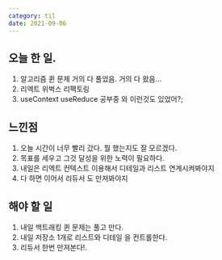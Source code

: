 ```yaml
---
category: til
date: 2021-09-06
---
```


## 오늘 한 일.

1. 알고리즘 퀸 문제 거의 다 풀었음. 거의 다 왔음...
2. 리엑트 위벅스 리팩토링
3. useContext useReduce 공부중 와 이런것도 있었어?;

## 느낀점

1. 오늘 시간이 너무 빨리 갔다. 뭘 했는지도 잘 모르겠다.
2. 목표를 세우고 그것 달성을 위한 노력이 필요하다.
3. 내일은 리엑트 컨텍스트 이용해서 디테일과 리스트 연계시켜봐야지
4. 다 하면 이어서 리듀서 도 만져봐야지

## 해야 할 일

1. 내일 백트래킹 퀸 문제는 풀고 만다.
2. 내일 저장소 1개로 리스트와 디테일 을 컨트롤한다.
3. 리듀서 한번 만져본다!.
